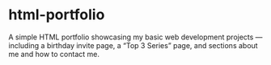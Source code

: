 # html-portfolio
A simple HTML portfolio showcasing my basic web development projects — including a birthday invite page, a “Top 3 Series” page, and sections about me and how to contact me.
